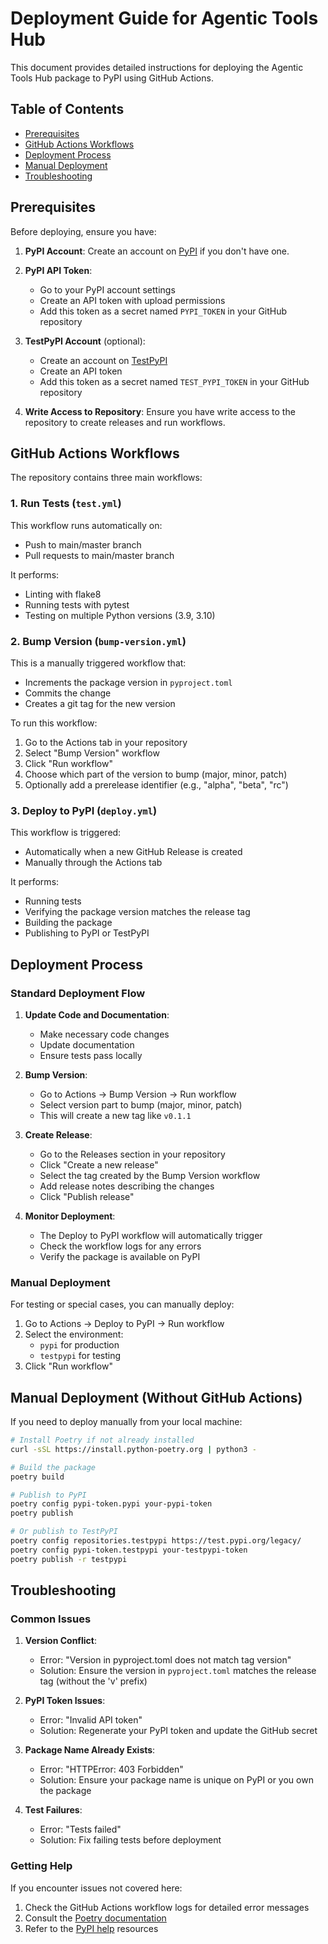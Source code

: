 # Deployment Guide for Agentic Tools Hub

This document provides detailed instructions for deploying the Agentic Tools Hub package to PyPI using GitHub Actions.

## Table of Contents

- [Prerequisites](#prerequisites)
- [GitHub Actions Workflows](#github-actions-workflows)
- [Deployment Process](#deployment-process)
- [Manual Deployment](#manual-deployment)
- [Troubleshooting](#troubleshooting)

## Prerequisites

Before deploying, ensure you have:

1. **PyPI Account**: Create an account on [PyPI](https://pypi.org/) if you don't have one.

2. **PyPI API Token**: 
   - Go to your PyPI account settings
   - Create an API token with upload permissions
   - Add this token as a secret named `PYPI_TOKEN` in your GitHub repository

3. **TestPyPI Account** (optional):
   - Create an account on [TestPyPI](https://test.pypi.org/)
   - Create an API token
   - Add this token as a secret named `TEST_PYPI_TOKEN` in your GitHub repository

4. **Write Access to Repository**: Ensure you have write access to the repository to create releases and run workflows.

## GitHub Actions Workflows

The repository contains three main workflows:

### 1. Run Tests (`test.yml`)

This workflow runs automatically on:
- Push to main/master branch
- Pull requests to main/master branch

It performs:
- Linting with flake8
- Running tests with pytest
- Testing on multiple Python versions (3.9, 3.10)

### 2. Bump Version (`bump-version.yml`)

This is a manually triggered workflow that:
- Increments the package version in `pyproject.toml`
- Commits the change
- Creates a git tag for the new version

To run this workflow:
1. Go to the Actions tab in your repository
2. Select "Bump Version" workflow
3. Click "Run workflow"
4. Choose which part of the version to bump (major, minor, patch)
5. Optionally add a prerelease identifier (e.g., "alpha", "beta", "rc")

### 3. Deploy to PyPI (`deploy.yml`)

This workflow is triggered:
- Automatically when a new GitHub Release is created
- Manually through the Actions tab

It performs:
- Running tests
- Verifying the package version matches the release tag
- Building the package
- Publishing to PyPI or TestPyPI

## Deployment Process

### Standard Deployment Flow

1. **Update Code and Documentation**:
   - Make necessary code changes
   - Update documentation
   - Ensure tests pass locally

2. **Bump Version**:
   - Go to Actions → Bump Version → Run workflow
   - Select version part to bump (major, minor, patch)
   - This will create a new tag like `v0.1.1`

3. **Create Release**:
   - Go to the Releases section in your repository
   - Click "Create a new release"
   - Select the tag created by the Bump Version workflow
   - Add release notes describing the changes
   - Click "Publish release"

4. **Monitor Deployment**:
   - The Deploy to PyPI workflow will automatically trigger
   - Check the workflow logs for any errors
   - Verify the package is available on PyPI

### Manual Deployment

For testing or special cases, you can manually deploy:

1. Go to Actions → Deploy to PyPI → Run workflow
2. Select the environment:
   - `pypi` for production
   - `testpypi` for testing
3. Click "Run workflow"

## Manual Deployment (Without GitHub Actions)

If you need to deploy manually from your local machine:

```bash
# Install Poetry if not already installed
curl -sSL https://install.python-poetry.org | python3 -

# Build the package
poetry build

# Publish to PyPI
poetry config pypi-token.pypi your-pypi-token
poetry publish

# Or publish to TestPyPI
poetry config repositories.testpypi https://test.pypi.org/legacy/
poetry config pypi-token.testpypi your-testpypi-token
poetry publish -r testpypi
```

## Troubleshooting

### Common Issues

1. **Version Conflict**:
   - Error: "Version in pyproject.toml does not match tag version"
   - Solution: Ensure the version in `pyproject.toml` matches the release tag (without the 'v' prefix)

2. **PyPI Token Issues**:
   - Error: "Invalid API token"
   - Solution: Regenerate your PyPI token and update the GitHub secret

3. **Package Name Already Exists**:
   - Error: "HTTPError: 403 Forbidden"
   - Solution: Ensure your package name is unique on PyPI or you own the package

4. **Test Failures**:
   - Error: "Tests failed"
   - Solution: Fix failing tests before deployment

### Getting Help

If you encounter issues not covered here:
1. Check the GitHub Actions workflow logs for detailed error messages
2. Consult the [Poetry documentation](https://python-poetry.org/docs/)
3. Refer to the [PyPI help](https://pypi.org/help/) resources 